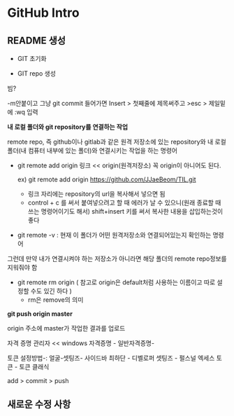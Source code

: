 # GitHub Intro

## README 생성

- GIT 초기화

- GIT repo 생성



빔?

-m안붙이고 그냥 git commit 들어가면 Insert > 첫째줄에 제목써주고 >esc >  제일밑에 :wq 입력



**내 로컬 폴더와 git repository를 연결하는 작업**

remote repo, 즉 github이나 gitlab과 같은 원격 저장소에 있는 repository와 내 로컬 폴더(내 컴퓨터 내부에 있는 폴더)와 연결시키는 작업을 하는 명령어

- git remote add origin 링크  << origin(원격저장소) 꼭 origin이 아니어도 된다.
  
  ex) git remote add origin https://github.com/JJaeBeom/TIL.git
  - 링크 자리에는 repository의 url을 복사해서 넣으면 됨
  - control + c 를 써서 붙여넣으려고 할 때 에러가 날 수 있으니(원래 종료할 때 쓰는 명령어이기도 해서) shift+insert 키를 써서 복사한 내용을 삽입하는것이 좋다
- git remote -v : 현재 이 폴더가 어떤 원격저장소와 연결되어있는지 확인하는 명령어

그런데 만약 내가 연결시켜야 하는 저장소가 아니라면 해당 폴더의 remote repo정보를 지워줘야 함

- git remote rm origin ( 참고로 origin은 default처럼 사용하는 이름이고 따로 설정할 수도 있긴 하다 )
  - rm은 remove의 의미

**git push origin master**

 origin 주소에 master가 작업한 결과를 업로드

자격 증명 관리자 <<  windows 자격증명 - 일반자격증명- 



토큰 설정방법-: 얼굴-셋팅즈- 사이드바 최하단 -  디벨로퍼 셋팅즈 - 펄스널 엑세스 토큰 - 토큰 클래식



 add > commit > push

## 새로운 수정 사항


